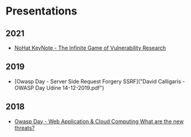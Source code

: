# Presentations 

## 2021
- [NoHat KeyNote - The Infinite Game of Vulnerability Research](the_infinite_game_of_vulnerability_research_calligaris.pdf)

## 2019
- [Owasp Day - Server Side Request Forgery SSRF]("David Calligaris - OWASP Day Udine 14-12-2019.pdf")

## 2018
- [Owasp Day - Web Application & Cloud Computing What are the new threats?](DavidCalligaris-OWASPDay19-10-2018.pdf)
